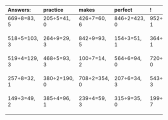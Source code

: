 | Answers: | practice | makes | perfect | ! |
| :--- | :--- | :--- | :--- | :--- |
| 669÷8=83, 5 | 205÷5=41, 0 | 426÷7=60, 6 | 846÷2=423, 0 | 952÷3=317, 1 | 
|   |   |   |   |   | 
|   |   |   |   |   | 
|   |   |   |   |   | 
| 518÷5=103, 3 | 264÷9=29, 3 | 842÷9=93, 5 | 154÷3=51, 1 | 364÷3=121, 1 | 
|   |   |   |   |   | 
|   |   |   |   |   | 
|   |   |   |   |   | 
| 519÷4=129, 3 | 468÷5=93, 3 | 100÷7=14, 2 | 564÷6=94, 0 | 720÷4=180, 0 | 
|   |   |   |   |   | 
|   |   |   |   |   | 
|   |   |   |   |   | 
| 257÷8=32, 1 | 380÷2=190, 0 | 708÷2=354, 0 | 207÷6=34, 3 | 543÷5=108, 3 | 
|   |   |   |   |   | 
|   |   |   |   |   | 
|   |   |   |   |   | 
| 149÷3=49, 2 | 385÷4=96, 1 | 239÷4=59, 3 | 315÷9=35, 0 | 199÷8=24, 7 | 
|   |   |   |   |   | 
|   |   |   |   |   | 
|   |   |   |   |   | 
